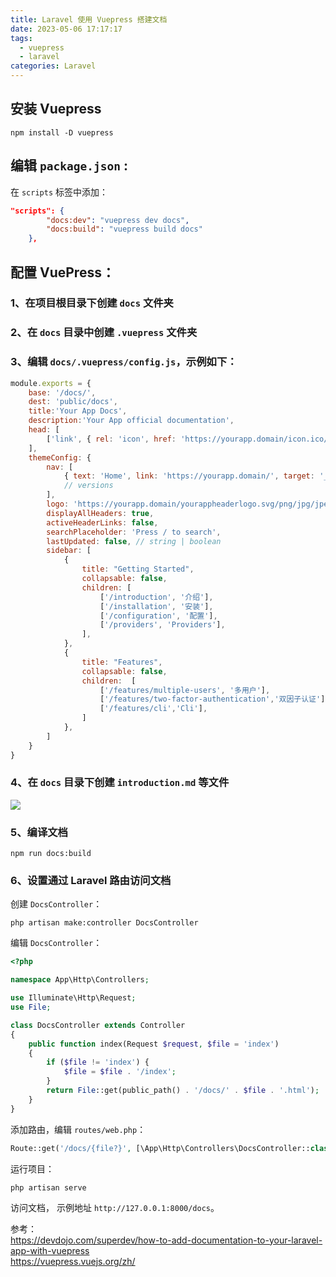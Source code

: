 ```yaml
---
title: Laravel 使用 Vuepress 搭建文档
date: 2023-05-06 17:17:17
tags:
  - vuepress
  - laravel
categories: Laravel
---
```

## 安装 Vuepress

```shell
npm install -D vuepress
```

## 编辑 `package.json` :

在 `scripts` 标签中添加：

```json
"scripts": {
        "docs:dev": "vuepress dev docs",
        "docs:build": "vuepress build docs"
    },
```

## 配置 VuePress：

### 1、在项目根目录下创建 `docs` 文件夹
### 2、在 `docs` 目录中创建 `.vuepress` 文件夹
### 3、编辑 `docs/.vuepress/config.js`，示例如下：

```javascript
module.exports = {
    base: '/docs/',
    dest: 'public/docs',
    title:'Your App Docs',
    description:'Your App official documentation',
    head: [
        ['link', { rel: 'icon', href: 'https://yourapp.domain/icon.ico/svg/png/jpg/jxl/etc' }],
    ],
    themeConfig: {
        nav: [
            { text: 'Home', link: 'https://yourapp.domain/', target: '_self' },
            // versions
        ],
        logo: 'https://yourapp.domain/yourappheaderlogo.svg/png/jpg/jpeg/jxl/etc',
        displayAllHeaders: true,
        activeHeaderLinks: false,
        searchPlaceholder: 'Press / to search',
        lastUpdated: false, // string | boolean
        sidebar: [
            {
                title: "Getting Started",
                collapsable: false,
                children: [
                    ['/introduction', '介绍'],
                    ['/installation', '安装'],
                    ['/configuration', '配置'],
                    ['/providers', 'Providers'],
                ],
            },
            {
                title: "Features",
                collapsable: false,
                children:  [
                    ['/features/multiple-users', '多用户'],
                    ['/features/two-factor-authentication','双因子认证'],
                    ['/features/cli','Cli'],
                ]
            },
        ]
    }
}
```
### 4、在 `docs` 目录下创建 `introduction.md` 等文件

![](./src/202305/HPqGCZIweHqXGCnX1cpZf2H4IOKpLzq8pIVbQ5dC.png)

### 5、编译文档

```shell
npm run docs:build
```

### 6、设置通过 Laravel 路由访问文档

创建 `DocsController`：

```shell
php artisan make:controller DocsController
```

编辑 `DocsController`：

```php
<?php

namespace App\Http\Controllers;

use Illuminate\Http\Request;
use File;

class DocsController extends Controller
{
    public function index(Request $request, $file = 'index')
    {
        if ($file != 'index') {
            $file = $file . '/index';
        }
        return File::get(public_path() . '/docs/' . $file . '.html');
    }
}

```

添加路由，编辑 `routes/web.php`：

```php
Route::get('/docs/{file?}', [\App\Http\Controllers\DocsController::class, 'index'])->name('docs.index');
```

运行项目：

```shell
php artisan serve
```

访问文档， 示例地址 `http://127.0.0.1:8000/docs`。

参考：   
https://devdojo.com/superdev/how-to-add-documentation-to-your-laravel-app-with-vuepress   
https://vuepress.vuejs.org/zh/